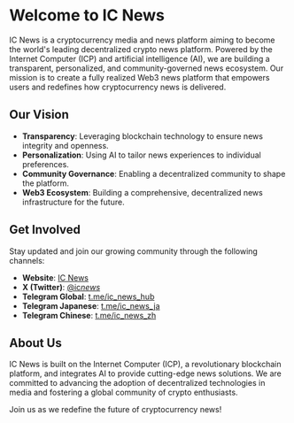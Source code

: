 # Welcome to IC News

IC News is a cryptocurrency media and news platform aiming to become the world's leading decentralized crypto news platform. Powered by the Internet Computer (ICP) and artificial intelligence (AI), we are building a transparent, personalized, and community-governed news ecosystem. Our mission is to create a fully realized Web3 news platform that empowers users and redefines how cryptocurrency news is delivered.

## Our Vision

- **Transparency**: Leveraging blockchain technology to ensure news integrity and openness.
- **Personalization**: Using AI to tailor news experiences to individual preferences.
- **Community Governance**: Enabling a decentralized community to shape the platform.
- **Web3 Ecosystem**: Building a comprehensive, decentralized news infrastructure for the future.

## Get Involved

Stay updated and join our growing community through the following channels:

- **Website**: [IC News](https://ic.news)
- **X (Twitter)**: [@ic*news*](https://x.com/ic_news_)
- **Telegram Global**: [t.me/ic_news_hub](https://t.me/ic_news_hub)
- **Telegram Japanese**: [t.me/ic_news_ja](https://t.me/ic_news_ja)
- **Telegram Chinese**: [t.me/ic_news_zh](https://t.me/ic_news_zh)

## About Us

IC News is built on the Internet Computer (ICP), a revolutionary blockchain platform, and integrates AI to provide cutting-edge news solutions. We are committed to advancing the adoption of decentralized technologies in media and fostering a global community of crypto enthusiasts.

Join us as we redefine the future of cryptocurrency news!
